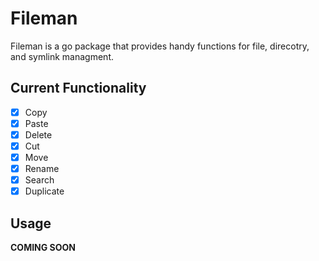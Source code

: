 # Fileman

Fileman is a go package that provides handy functions for file, direcotry, and symlink managment.

## Current Functionality
- [x] Copy
- [x] Paste
- [x] Delete
- [x] Cut
- [x] Move
- [x] Rename
- [x] Search
- [x] Duplicate

## Usage
**COMING SOON**
